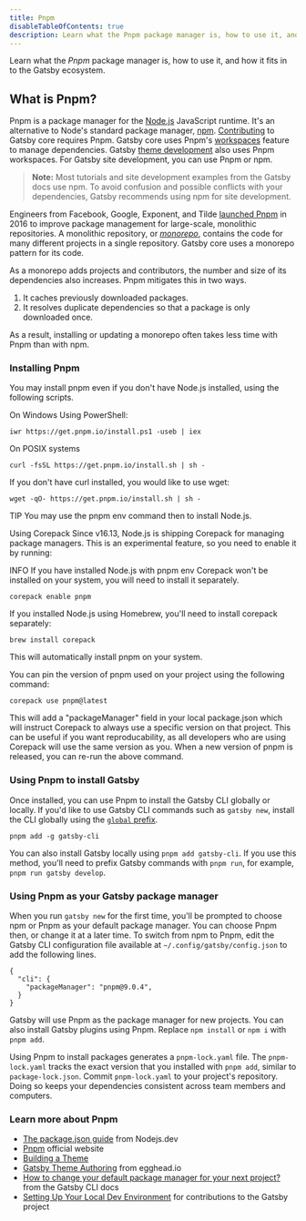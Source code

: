 ```yaml
---
title: Pnpm
disableTableOfContents: true
description: Learn what the Pnpm package manager is, how to use it, and how it fits in to the Gatsby ecosystem.
---
```


Learn what the _Pnpm_ package manager is, how to use it, and how it fits in to the Gatsby ecosystem.

## What is Pnpm?

Pnpm is a package manager for the [Node.js](/docs/glossary/node) JavaScript runtime. It's an alternative to Node's standard package manager, [npm](/docs/glossary/npm). [Contributing](/contributing/code-contributions#setting-up-your-local-dev-environment) to Gatsby core requires Pnpm. Gatsby core uses Pnpm's [workspaces](https://yarnpkg.com/lang/en/docs/workspaces/) feature to manage dependencies. Gatsby [theme development](/tutorial/building-a-theme/) also uses Pnpm workspaces. For Gatsby site development, you can use Pnpm or npm.

> **Note:** Most tutorials and site development examples from the Gatsby docs use npm. To avoid confusion and possible conflicts with your dependencies, Gatsby recommends using npm for site development.

Engineers from Facebook, Google, Exponent, and Tilde [launched Pnpm](https://engineering.fb.com/web/pnpm-a-new-package-manager-for-javascript/) in 2016 to improve package management for large-scale, monolithic repositories. A monolithic repository, or [_monorepo_](https://en.wikipedia.org/wiki/Monorepo), contains the code for many different projects in a single repository. Gatsby core uses a monorepo pattern for its code.

As a monorepo adds projects and contributors, the number and size of its dependencies also increases. Pnpm mitigates this in two ways.

1. It caches previously downloaded packages.
2. It resolves duplicate dependencies so that a package is only downloaded once.

As a result, installing or updating a monorepo often takes less time with Pnpm than with npm.

### Installing Pnpm

You may install pnpm even if you don't have Node.js installed, using the following scripts.

On Windows
Using PowerShell:

```shell
iwr https://get.pnpm.io/install.ps1 -useb | iex
```

On POSIX systems

```shell
curl -fsSL https://get.pnpm.io/install.sh | sh -
```

If you don't have curl installed, you would like to use wget:

```shell
wget -qO- https://get.pnpm.io/install.sh | sh -
```

TIP
You may use the pnpm env command then to install Node.js.

Using Corepack
Since v16.13, Node.js is shipping Corepack for managing package managers. This is an experimental feature, so you need to enable it by running:

INFO
If you have installed Node.js with pnpm env Corepack won't be installed on your system, you will need to install it separately.

```shell
corepack enable pnpm
```

If you installed Node.js using Homebrew, you'll need to install corepack separately:

```shell
brew install corepack
```

This will automatically install pnpm on your system.

You can pin the version of pnpm used on your project using the following command:

```shell
corepack use pnpm@latest
```

This will add a "packageManager" field in your local package.json which will instruct Corepack to always use a specific version on that project. This can be useful if you want reproducability, as all developers who are using Corepack will use the same version as you. When a new version of pnpm is released, you can re-run the above command.

### Using Pnpm to install Gatsby

Once installed, you can use Pnpm to install the Gatsby CLI globally or locally. If you'd like to use Gatsby CLI commands such as `gatsby new`, install the CLI globally using the [`global` prefix](https://classic.yarnpkg.com/en/docs/cli/global/).

```shell
pnpm add -g gatsby-cli
```

You can also install Gatsby locally using `pnpm add gatsby-cli`. If you use this method, you'll need to prefix Gatsby commands with `pnpm run`, for example, `pnpm run gatsby develop`.

### Using Pnpm as your Gatsby package manager

When you run `gatsby new` for the first time, you'll be prompted to choose npm or Pnpm as your default package manager. You can choose Pnpm then, or change it at a later time. To switch from npm to Pnpm, edit the Gatsby CLI configuration file available at `~/.config/gatsby/config.json` to add the following lines.

```shell
{
  "cli": {
    "packageManager": "pnpm@9.0.4",
  }
}
```

Gatsby will use Pnpm as the package manager for new projects. You can also install Gatsby plugins using Pnpm. Replace `npm install` or `npm i` with `pnpm add`.

Using Pnpm to install packages generates a `pnpm-lock.yaml` file. The `pnpm-lock.yaml` tracks the exact version that you installed with `pnpm add`, similar to `package-lock.json`. Commit `pnpm-lock.yaml` to your project's repository. Doing so keeps your dependencies consistent across team members and computers.

### Learn more about Pnpm

- [The package.json guide](https://nodejs.dev/learn/the-package-json-guide) from Nodejs.dev
- [Pnpm](https://pnpm.io) official website
- [Building a Theme](/tutorial/building-a-theme/)
- [Gatsby Theme Authoring](https://egghead.io/courses/gatsby-theme-authoring) from egghead.io
- [How to change your default package manager for your next project?](/docs/reference/gatsby-cli/#how-to-change-your-default-package-manager-for-your-next-project) from the Gatsby CLI docs
- [Setting Up Your Local Dev Environment](/contributing/code-contributions#setting-up-your-local-dev-environment) for contributions to the Gatsby project

